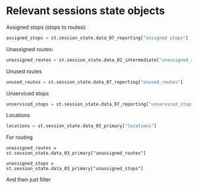 # Relevant sessions state objects

Assigned stops (stops to routes):

```python
assigned_stops = st.session_state.data_07_reporting["assigned_stops"]
```

Unassigned routes:

```python
unassigned_routes = st.session_state.data_02_intermediate["unassigned_routes"]
```

Unused routes

```python
unused_routes = st.session_state.data_07_reporting["unused_routes"]
```

Unserviced stops

```python
unserviced_stops = st.session_state.data_07_reporting["unserviced_stops"]
```

Locations

```python
locations = st.session_state.data_03_primary["locations"]
```

For routing

```
unassigned_routes = st.session_state.data_03_primary["unassigned_routes"]
```

```
unassigned_stops = st.session_state.data_03_primary["unassigned_stops"]
```

And then just filter
